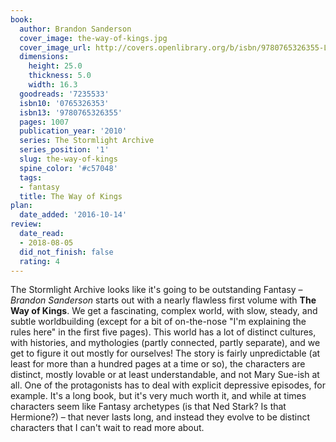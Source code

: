 ```yaml
---
book:
  author: Brandon Sanderson
  cover_image: the-way-of-kings.jpg
  cover_image_url: http://covers.openlibrary.org/b/isbn/9780765326355-L.jpg
  dimensions:
    height: 25.0
    thickness: 5.0
    width: 16.3
  goodreads: '7235533'
  isbn10: '0765326353'
  isbn13: '9780765326355'
  pages: 1007
  publication_year: '2010'
  series: The Stormlight Archive
  series_position: '1'
  slug: the-way-of-kings
  spine_color: '#c57048'
  tags:
  - fantasy
  title: The Way of Kings
plan:
  date_added: '2016-10-14'
review:
  date_read:
  - 2018-08-05
  did_not_finish: false
  rating: 4
---
```


The Stormlight Archive looks like it's going to be outstanding Fantasy – *Brandon Sanderson* starts out with a nearly flawless first volume with **The Way of Kings**. We get a fascinating, complex world, with slow, steady, and subtle worldbuilding (except for a bit of on-the-nose "I'm explaining the rules here" in the first five pages). This world has a lot of distinct cultures, with histories, and mythologies (partly connected, partly separate), and we get to figure it out mostly for ourselves! The story is fairly unpredictable (at least for more than a hundred pages at a time or so), the characters are distinct, mostly lovable or at least understandable, and not Mary Sue-ish at all. One of the protagonists has to deal with explicit depressive episodes, for example. It's a long book, but it's very much worth it, and while at times characters seem like Fantasy archetypes (is that Ned Stark? Is that Hermione?) – that never lasts long, and instead they evolve to be distinct characters that I can't wait to read more about.
